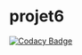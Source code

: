 # projet6
[![Codacy Badge](https://api.codacy.com/project/badge/Grade/f43dbc9758954321bdbd2129a8990885)](https://app.codacy.com/app/davidjeje/projet6?utm_source=github.com&utm_medium=referral&utm_content=davidjeje/projet6&utm_campaign=Badge_Grade_Dashboard)